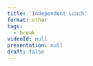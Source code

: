 ```yaml
---
title: 'Independent Lunch'
format: other
tags:
  - break
videoId: null
presentation: null
draft: false
---
```

<!-- Lunch and Coffee is served over in our {{< button-link label="virtual Meet & Greet Room" icon="link" url="/online-conference/#the-meet--greet-room" >}}. The speakers from the last session are available for an after-talk chat at the tables. -->
